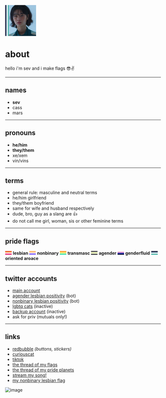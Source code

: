 <link rel="stylesheet" href="/assets/css/style.scss">
<img src="iconsb.jpg"  width=100 /> 
<h1>about</h1>
hello i'm sev and i make flags 😎✌️

---------------------------

## names
- **sev**
- cass
- mars

---------------------------

## pronouns
- **he/him**
- **they/them**
- xe/xem
- vin/vins

---------------------------

## terms
- general rule: masculine and neutral terms
- he/him girlfriend
- they/them boyfriend
- same for wife and husband respectively
- dude, bro, guy as a slang are 👍
- do not call me girl, woman, sis or other feminine terms

---------------------------

## pride flags
<img src="lesbian.png"  width=21 title="strawberry lesbian flag"/> **lesbian** <img src="nonbinary.png" title="honeyed nonbinary flag" width=21 /> **nonbinary** <img src="transmasc.png" title="citrus transmasc flag" width=21 /> **transmasc** <img src="agender.png" title="agender flag" width=21 /> **agender** <img src="genderfluid.png" title="gradient genderfluid flag" width=21 /> **genderfluid** <img src="oriented.png" title="oriented aroace flag" width=21 /> **oriented aroace** 

---------------------------

## twitter accounts

- [main account](https://twitter.com/theybian)
- [agender lesbian positivity](https://twitter.com/agenderlesbians) (bot)
- [nonbinary lesbian positivity](https://twitter.com/enbylesbians) (bot)
- [lgbtq cats](https://twitter.com/lgbtqcats) (inactive)
- [backup account](https://twitter.com/theybian1) (inactive)
- ask for priv (mutuals only!)

---------------------------


## links
- [redbubble](https://theybian.redbubble.com) *(buttons, stickers)*
- [curiouscat](https://curiouscat.com/theybian)
- [tiktok](https://tiktok.com/@sevsbian)
- [the thread of my flags](https://twitter.com/theybian/status/1308435954168979465?s=19)
- [the thread of my pride planets](https://twitter.com/theybian/status/1393646080659705861)
- [stream my song!](https://twitter.com/theybian/status/1300540997185810433)
- [my nonbinary lesbian flag](https://twitter.com/theybian/status/1403722750280220681)

![image](https://pbs.twimg.com/profile_banners/1275422406941839361/1630070429/1080x360)

